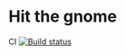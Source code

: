 # Hit the gnome 
CI [![Build status](https://ci.appveyor.com/api/projects/status/6v41ge9r965r31w6?svg=true)](https://ci.appveyor.com/project/0spailona/game-hit-the-gnome)


